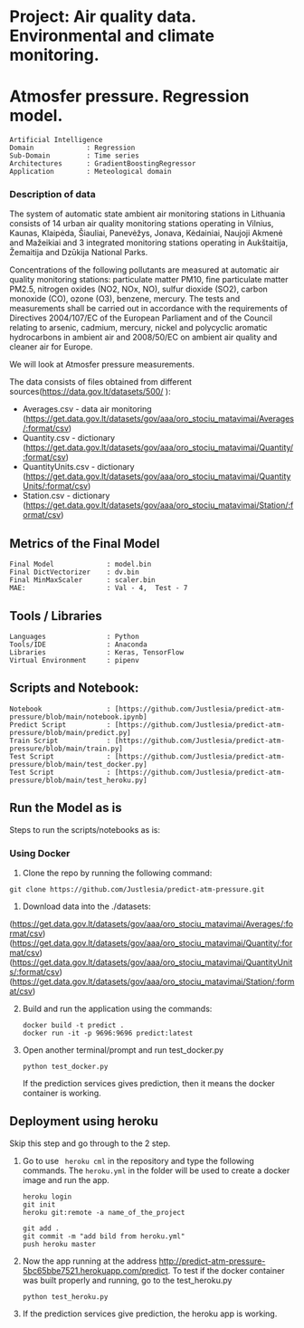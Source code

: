 # Project:  Air quality data. Environmental and climate monitoring.
# Atmosfer pressure. Regression model.
``` 
Artificial Intelligence  
Domain             : Regression
Sub-Domain         : Time series 
Architectures      : GradientBoostingRegressor
Application        : Meteological domain
```

### Description of data

The system of automatic state ambient air monitoring stations in Lithuania consists of 14 urban air quality monitoring stations operating in Vilnius, Kaunas, Klaipėda, Šiauliai, Panevėžys, Jonava, Kėdainiai, Naujoji Akmenė and Mažeikiai and 3 integrated monitoring stations operating in Aukštaitija, Žemaitija and Dzūkija National Parks.

Concentrations of the following pollutants are measured at automatic air quality monitoring stations: particulate matter PM10, fine particulate matter PM2.5, nitrogen oxides (NO2, NOx, NO), sulfur dioxide (SO2), carbon monoxide (CO), ozone (O3), benzene, mercury.
The tests and measurements shall be carried out in accordance with the requirements of Directives 2004/107/EC of the European Parliament and of the Council relating to arsenic, cadmium, mercury, nickel and polycyclic aromatic hydrocarbons in ambient air and 2008/50/EC on ambient air quality and cleaner air for Europe.

We will look at Atmosfer pressure measurements.

The data consists of files obtained from different sources(https://data.gov.lt/datasets/500/ ):

* Averages.csv - data air monitoring (https://get.data.gov.lt/datasets/gov/aaa/oro_stociu_matavimai/Averages/:format/csv)
* Quantity.csv - dictionary (https://get.data.gov.lt/datasets/gov/aaa/oro_stociu_matavimai/Quantity/:format/csv)
* QuantityUnits.csv - dictionary (https://get.data.gov.lt/datasets/gov/aaa/oro_stociu_matavimai/QuantityUnits/:format/csv)
* Station.csv - dictionary (https://get.data.gov.lt/datasets/gov/aaa/oro_stociu_matavimai/Station/:format/csv)

## Metrics of the Final Model
```
Final Model             : model.bin
Final DictVectorizer    : dv.bin
Final MinMaxScaler      : scaler.bin
MAE:                    : Val - 4,  Test - 7 
``` 
## Tools / Libraries
```
Languages               : Python
Tools/IDE               : Anaconda
Libraries               : Keras, TensorFlow
Virtual Environment     : pipenv
```

## Scripts and Notebook:
```
Notebook                : [https://github.com/Justlesia/predict-atm-pressure/blob/main/notebook.ipynb]
Predict Script          : [https://github.com/Justlesia/predict-atm-pressure/blob/main/predict.py]
Train Script            : [https://github.com/Justlesia/predict-atm-pressure/blob/main/train.py]
Test Script             : [https://github.com/Justlesia/predict-atm-pressure/blob/main/test_docker.py]
Test Script             : [https://github.com/Justlesia/predict-atm-pressure/blob/main/test_heroku.py]
```

## Run the Model as is  
Steps to run the scripts/notebooks as is:

### Using Docker 
 
   1. Clone the repo by running the following command:
   ```
   git clone https://github.com/Justlesia/predict-atm-pressure.git
   ```
   
   1. Download data into the ./datasets:

   (https://get.data.gov.lt/datasets/gov/aaa/oro_stociu_matavimai/Averages/:format/csv)
   (https://get.data.gov.lt/datasets/gov/aaa/oro_stociu_matavimai/Quantity/:format/csv)
   (https://get.data.gov.lt/datasets/gov/aaa/oro_stociu_matavimai/QuantityUnits/:format/csv)
   (https://get.data.gov.lt/datasets/gov/aaa/oro_stociu_matavimai/Station/:format/csv)
      
   2. Build and run the application using the commands:
      ```
      docker build -t predict . 
      docker run -it -p 9696:9696 predict:latest 
      ```
      
   3. Open another terminal/prompt and run test_docker.py  
      ``` 
      python test_docker.py
      ```
      If the prediction services gives prediction, then it means the docker container is working.
      
## Deployment using heroku

   Skip this step and go through to the 2 step.
   1. Go to use `` heroku cml`` in the repository and type the following commands. The `heroku.yml` in the folder will be used to create a docker image and run the app.
      ```
      heroku login
      git init
      heroku git:remote -a name_of_the_project

      git add .
      git commit -m "add bild from heroku.yml"
      push heroku master
      ```
     
   2. Now the app running at the address http://predict-atm-pressure-5bc65bbe7521.herokuapp.com/predict.
      To test if the docker container was built properly and running, go to the test_heroku.py 
      ```
      python test_heroku.py
      ```
   4. If the prediction services give prediction, the heroku app is working.

   
   
